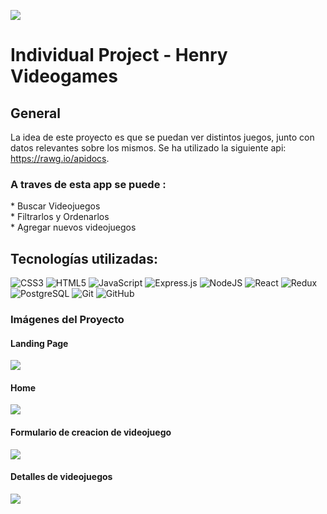 <p align='left'>
    <img src='https://static.wixstatic.com/media/85087f_0d84cbeaeb824fca8f7ff18d7c9eaafd~mv2.png/v1/fill/w_160,h_30,al_c,q_85,usm_0.66_1.00_0.01/Logo_completo_Color_1PNG.webp' </img>
</p>

# Individual Project - Henry Videogames

## General 
La idea de este proyecto es que se puedan ver distintos juegos, junto con datos relevantes sobre los mismos. Se ha utilizado la siguiente api: https://rawg.io/apidocs. 
<h3>A traves de esta app se puede :</h3>
* Buscar Videojuegos <br/>
* Filtrarlos y Ordenarlos <br/>
* Agregar nuevos videojuegos

## Tecnologías utilizadas:
![CSS3](https://img.shields.io/badge/CCS3-%231572B6.svg?style=flat-square&logo=css3&logoColor=white) 
![HTML5](https://img.shields.io/badge/HTML5-%23E34F26.svg?style=flat-square&logo=html5&logoColor=white) 
![JavaScript](https://img.shields.io/badge/JavaScript-%23323330.svg?style=flat-square&logo=javascript&logoColor=%23F7DF1E) 
![Express.js](https://img.shields.io/badge/Express.js-%23404d59.svg?style=flat-square&logo=express&logoColor=%2361DAFB) 
![NodeJS](https://img.shields.io/badge/node.js-6DA55F?style=flat-square&logo=node.js&logoColor=white) 
![React](https://img.shields.io/badge/React-%2320232a.svg?style=flat-square&logo=react&logoColor=%2361DAFB) 
![Redux](https://img.shields.io/badge/Redux-%23593d88.svg?style=flat-square&logo=redux&logoColor=white) 
![PostgreSQL](https://img.shields.io/badge/PostgreSQL-%23316192.svg?style=flat-square&logo=postgresql&logoColor=white)
![Git](https://img.shields.io/badge/-Git-black?style=flat-square&logo=git)
![GitHub](https://img.shields.io/badge/-GitHub-181717?style=flat-square&logo=github)



<h3>Imágenes del Proyecto</h3> 
<h4>Landing Page</h2>
<img src ="https://media.discordapp.net/attachments/961831653624381440/1019707611995721738/foto1.png?width=851&height=375" />
<h4>Home</h2>
<img src="https://media.discordapp.net/attachments/961831653624381440/1019707612314476635/foto2.png?width=857&height=375" />
<h4>Formulario de creacion de videojuego</h2>
<img src="https://media.discordapp.net/attachments/961831653624381440/1019707612666789998/foto3.png?width=855&height=375" />
<h4>Detalles de videojuegos</h2>
<img src="https://media.discordapp.net/attachments/961831653624381440/1019707612989771836/foto4.png?width=857&height=375" />
